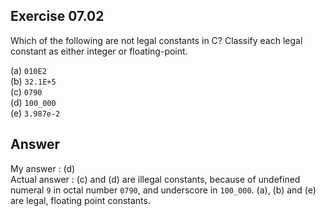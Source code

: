 ## Exercise 07.02
Which of the following are not legal constants in C? Classify each legal constant as either integer or floating-point.

(a) ```010E2```   
(b) ```32.1E+5```   
(c) ```0790```   
(d) ```100_000```   
(e) ```3.987e-2```   

## Answer
My answer : (d)   
Actual answer : (c) and (d) are illegal constants, because of undefined numeral ```9``` in octal number ```0790```, and underscore in ```100_000```.
(a), (b) and (e) are legal, floating point constants.
